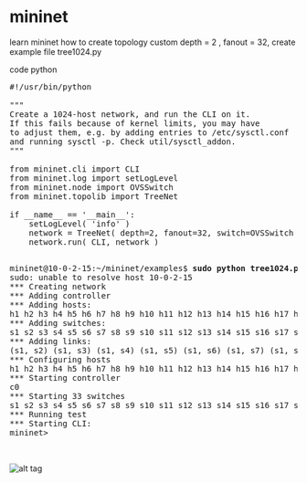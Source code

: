 # mininet
learn mininet how to create topology custom depth = 2 , fanout = 32, create example file tree1024.py

code python
<pre>
#!/usr/bin/python

"""
Create a 1024-host network, and run the CLI on it.
If this fails because of kernel limits, you may have
to adjust them, e.g. by adding entries to /etc/sysctl.conf
and running sysctl -p. Check util/sysctl_addon.
"""

from mininet.cli import CLI
from mininet.log import setLogLevel
from mininet.node import OVSSwitch
from mininet.topolib import TreeNet

if __name__ == '__main__':
    setLogLevel( 'info' )
    network = TreeNet( depth=2, fanout=32, switch=OVSSwitch )
    network.run( CLI, network )

</pre>

<pre>
mininet@10-0-2-15:~/mininet/examples$ <b>sudo python tree1024.py</b>
sudo: unable to resolve host 10-0-2-15
*** Creating network
*** Adding controller
*** Adding hosts:
h1 h2 h3 h4 h5 h6 h7 h8 h9 h10 h11 h12 h13 h14 h15 h16 h17 h18 h19 h20 h21 h22 h23 h24 h25 h26 h27 h28 h29 h30 h31 h32 h33 h34 h35 h36 h37 h38 h39 h40 h41 h42 h43 h44 h45 h46 h47 h48 h49 h50 h51 h52 h53 h54 h55 h56 h57 h58 h59 h60 h61 h62 h63 h64 h65 h66 h67 h68 h69 h70 h71 h72 h73 h74 h75 h76 h77 h78 h79 h80 h81 h82 h83 h84 h85 h86 h87 h88 h89 h90 h91 h92 h93 h94 h95 h96 h97 h98 h99 h100 h101 h102 h103 h104 h105 h106 h107 h108 h109 h110 h111 h112 h113 h114 h115 h116 h117 h118 h119 h120 h121 h122 h123 h124 h125 h126 h127 h128 h129 h130 h131 h132 h133 h134 h135 h136 h137 h138 h139 h140 h141 h142 h143 h144 h145 h146 h147 h148 h149 h150 h151 h152 h153 h154 h155 h156 h157 h158 h159 h160 h161 h162 h163 h164 h165 h166 h167 h168 h169 h170 h171 h172 h173 h174 h175 h176 h177 h178 h179 h180 h181 h182 h183 h184 h185 h186 h187 h188 h189 h190 h191 h192 h193 h194 h195 h196 h197 h198 h199 h200 h201 h202 h203 h204 h205 h206 h207 h208 h209 h210 h211 h212 h213 h214 h215 h216 h217 h218 h219 h220 h221 h222 h223 h224 h225 h226 h227 h228 h229 h230 h231 h232 h233 h234 h235 h236 h237 h238 h239 h240 h241 h242 h243 h244 h245 h246 h247 h248 h249 h250 h251 h252 h253 h254 h255 h256 h257 h258 h259 h260 h261 h262 h263 h264 h265 h266 h267 h268 h269 h270 h271 h272 h273 h274 h275 h276 h277 h278 h279 h280 h281 h282 h283 h284 h285 h286 h287 h288 h289 h290 h291 h292 h293 h294 h295 h296 h297 h298 h299 h300 h301 h302 h303 h304 h305 h306 h307 h308 h309 h310 h311 h312 h313 h314 h315 h316 h317 h318 h319 h320 h321 h322 h323 h324 h325 h326 h327 h328 h329 h330 h331 h332 h333 h334 h335 h336 h337 h338 h339 h340 h341 h342 h343 h344 h345 h346 h347 h348 h349 h350 h351 h352 h353 h354 h355 h356 h357 h358 h359 h360 h361 h362 h363 h364 h365 h366 h367 h368 h369 h370 h371 h372 h373 h374 h375 h376 h377 h378 h379 h380 h381 h382 h383 h384 h385 h386 h387 h388 h389 h390 h391 h392 h393 h394 h395 h396 h397 h398 h399 h400 h401 h402 h403 h404 h405 h406 h407 h408 h409 h410 h411 h412 h413 h414 h415 h416 h417 h418 h419 h420 h421 h422 h423 h424 h425 h426 h427 h428 h429 h430 h431 h432 h433 h434 h435 h436 h437 h438 h439 h440 h441 h442 h443 h444 h445 h446 h447 h448 h449 h450 h451 h452 h453 h454 h455 h456 h457 h458 h459 h460 h461 h462 h463 h464 h465 h466 h467 h468 h469 h470 h471 h472 h473 h474 h475 h476 h477 h478 h479 h480 h481 h482 h483 h484 h485 h486 h487 h488 h489 h490 h491 h492 h493 h494 h495 h496 h497 h498 h499 h500 h501 h502 h503 h504 h505 h506 h507 h508 h509 h510 h511 h512 h513 h514 h515 h516 h517 h518 h519 h520 h521 h522 h523 h524 h525 h526 h527 h528 h529 h530 h531 h532 h533 h534 h535 h536 h537 h538 h539 h540 h541 h542 h543 h544 h545 h546 h547 h548 h549 h550 h551 h552 h553 h554 h555 h556 h557 h558 h559 h560 h561 h562 h563 h564 h565 h566 h567 h568 h569 h570 h571 h572 h573 h574 h575 h576 h577 h578 h579 h580 h581 h582 h583 h584 h585 h586 h587 h588 h589 h590 h591 h592 h593 h594 h595 h596 h597 h598 h599 h600 h601 h602 h603 h604 h605 h606 h607 h608 h609 h610 h611 h612 h613 h614 h615 h616 h617 h618 h619 h620 h621 h622 h623 h624 h625 h626 h627 h628 h629 h630 h631 h632 h633 h634 h635 h636 h637 h638 h639 h640 h641 h642 h643 h644 h645 h646 h647 h648 h649 h650 h651 h652 h653 h654 h655 h656 h657 h658 h659 h660 h661 h662 h663 h664 h665 h666 h667 h668 h669 h670 h671 h672 h673 h674 h675 h676 h677 h678 h679 h680 h681 h682 h683 h684 h685 h686 h687 h688 h689 h690 h691 h692 h693 h694 h695 h696 h697 h698 h699 h700 h701 h702 h703 h704 h705 h706 h707 h708 h709 h710 h711 h712 h713 h714 h715 h716 h717 h718 h719 h720 h721 h722 h723 h724 h725 h726 h727 h728 h729 h730 h731 h732 h733 h734 h735 h736 h737 h738 h739 h740 h741 h742 h743 h744 h745 h746 h747 h748 h749 h750 h751 h752 h753 h754 h755 h756 h757 h758 h759 h760 h761 h762 h763 h764 h765 h766 h767 h768 h769 h770 h771 h772 h773 h774 h775 h776 h777 h778 h779 h780 h781 h782 h783 h784 h785 h786 h787 h788 h789 h790 h791 h792 h793 h794 h795 h796 h797 h798 h799 h800 h801 h802 h803 h804 h805 h806 h807 h808 h809 h810 h811 h812 h813 h814 h815 h816 h817 h818 h819 h820 h821 h822 h823 h824 h825 h826 h827 h828 h829 h830 h831 h832 h833 h834 h835 h836 h837 h838 h839 h840 h841 h842 h843 h844 h845 h846 h847 h848 h849 h850 h851 h852 h853 h854 h855 h856 h857 h858 h859 h860 h861 h862 h863 h864 h865 h866 h867 h868 h869 h870 h871 h872 h873 h874 h875 h876 h877 h878 h879 h880 h881 h882 h883 h884 h885 h886 h887 h888 h889 h890 h891 h892 h893 h894 h895 h896 h897 h898 h899 h900 h901 h902 h903 h904 h905 h906 h907 h908 h909 h910 h911 h912 h913 h914 h915 h916 h917 h918 h919 h920 h921 h922 h923 h924 h925 h926 h927 h928 h929 h930 h931 h932 h933 h934 h935 h936 h937 h938 h939 h940 h941 h942 h943 h944 h945 h946 h947 h948 h949 h950 h951 h952 h953 h954 h955 h956 h957 h958 h959 h960 h961 h962 h963 h964 h965 h966 h967 h968 h969 h970 h971 h972 h973 h974 h975 h976 h977 h978 h979 h980 h981 h982 h983 h984 h985 h986 h987 h988 h989 h990 h991 h992 h993 h994 h995 h996 h997 h998 h999 h1000 h1001 h1002 h1003 h1004 h1005 h1006 h1007 h1008 h1009 h1010 h1011 h1012 h1013 h1014 h1015 h1016 h1017 h1018 h1019 h1020 h1021 h1022 h1023 h1024 
*** Adding switches:
s1 s2 s3 s4 s5 s6 s7 s8 s9 s10 s11 s12 s13 s14 s15 s16 s17 s18 s19 s20 s21 s22 s23 s24 s25 s26 s27 s28 s29 s30 s31 s32 s33 
*** Adding links:
(s1, s2) (s1, s3) (s1, s4) (s1, s5) (s1, s6) (s1, s7) (s1, s8) (s1, s9) (s1, s10) (s1, s11) (s1, s12) (s1, s13) (s1, s14) (s1, s15) (s1, s16) (s1, s17) (s1, s18) (s1, s19) (s1, s20) (s1, s21) (s1, s22) (s1, s23) (s1, s24) (s1, s25) (s1, s26) (s1, s27) (s1, s28) (s1, s29) (s1, s30) (s1, s31) (s1, s32) (s1, s33) (s2, h1) (s2, h2) (s2, h3) (s2, h4) (s2, h5) (s2, h6) (s2, h7) (s2, h8) (s2, h9) (s2, h10) (s2, h11) (s2, h12) (s2, h13) (s2, h14) (s2, h15) (s2, h16) (s2, h17) (s2, h18) (s2, h19) (s2, h20) (s2, h21) (s2, h22) (s2, h23) (s2, h24) (s2, h25) (s2, h26) (s2, h27) (s2, h28) (s2, h29) (s2, h30) (s2, h31) (s2, h32) (s3, h33) (s3, h34) (s3, h35) (s3, h36) (s3, h37) (s3, h38) (s3, h39) (s3, h40) (s3, h41) (s3, h42) (s3, h43) (s3, h44) (s3, h45) (s3, h46) (s3, h47) (s3, h48) (s3, h49) (s3, h50) (s3, h51) (s3, h52) (s3, h53) (s3, h54) (s3, h55) (s3, h56) (s3, h57) (s3, h58) (s3, h59) (s3, h60) (s3, h61) (s3, h62) (s3, h63) (s3, h64) (s4, h65) (s4, h66) (s4, h67) (s4, h68) (s4, h69) (s4, h70) (s4, h71) (s4, h72) (s4, h73) (s4, h74) (s4, h75) (s4, h76) (s4, h77) (s4, h78) (s4, h79) (s4, h80) (s4, h81) (s4, h82) (s4, h83) (s4, h84) (s4, h85) (s4, h86) (s4, h87) (s4, h88) (s4, h89) (s4, h90) (s4, h91) (s4, h92) (s4, h93) (s4, h94) (s4, h95) (s4, h96) (s5, h97) (s5, h98) (s5, h99) (s5, h100) (s5, h101) (s5, h102) (s5, h103) (s5, h104) (s5, h105) (s5, h106) (s5, h107) (s5, h108) (s5, h109) (s5, h110) (s5, h111) (s5, h112) (s5, h113) (s5, h114) (s5, h115) (s5, h116) (s5, h117) (s5, h118) (s5, h119) (s5, h120) (s5, h121) (s5, h122) (s5, h123) (s5, h124) (s5, h125) (s5, h126) (s5, h127) (s5, h128) (s6, h129) (s6, h130) (s6, h131) (s6, h132) (s6, h133) (s6, h134) (s6, h135) (s6, h136) (s6, h137) (s6, h138) (s6, h139) (s6, h140) (s6, h141) (s6, h142) (s6, h143) (s6, h144) (s6, h145) (s6, h146) (s6, h147) (s6, h148) (s6, h149) (s6, h150) (s6, h151) (s6, h152) (s6, h153) (s6, h154) (s6, h155) (s6, h156) (s6, h157) (s6, h158) (s6, h159) (s6, h160) (s7, h161) (s7, h162) (s7, h163) (s7, h164) (s7, h165) (s7, h166) (s7, h167) (s7, h168) (s7, h169) (s7, h170) (s7, h171) (s7, h172) (s7, h173) (s7, h174) (s7, h175) (s7, h176) (s7, h177) (s7, h178) (s7, h179) (s7, h180) (s7, h181) (s7, h182) (s7, h183) (s7, h184) (s7, h185) (s7, h186) (s7, h187) (s7, h188) (s7, h189) (s7, h190) (s7, h191) (s7, h192) (s8, h193) (s8, h194) (s8, h195) (s8, h196) (s8, h197) (s8, h198) (s8, h199) (s8, h200) (s8, h201) (s8, h202) (s8, h203) (s8, h204) (s8, h205) (s8, h206) (s8, h207) (s8, h208) (s8, h209) (s8, h210) (s8, h211) (s8, h212) (s8, h213) (s8, h214) (s8, h215) (s8, h216) (s8, h217) (s8, h218) (s8, h219) (s8, h220) (s8, h221) (s8, h222) (s8, h223) (s8, h224) (s9, h225) (s9, h226) (s9, h227) (s9, h228) (s9, h229) (s9, h230) (s9, h231) (s9, h232) (s9, h233) (s9, h234) (s9, h235) (s9, h236) (s9, h237) (s9, h238) (s9, h239) (s9, h240) (s9, h241) (s9, h242) (s9, h243) (s9, h244) (s9, h245) (s9, h246) (s9, h247) (s9, h248) (s9, h249) (s9, h250) (s9, h251) (s9, h252) (s9, h253) (s9, h254) (s9, h255) (s9, h256) (s10, h257) (s10, h258) (s10, h259) (s10, h260) (s10, h261) (s10, h262) (s10, h263) (s10, h264) (s10, h265) (s10, h266) (s10, h267) (s10, h268) (s10, h269) (s10, h270) (s10, h271) (s10, h272) (s10, h273) (s10, h274) (s10, h275) (s10, h276) (s10, h277) (s10, h278) (s10, h279) (s10, h280) (s10, h281) (s10, h282) (s10, h283) (s10, h284) (s10, h285) (s10, h286) (s10, h287) (s10, h288) (s11, h289) (s11, h290) (s11, h291) (s11, h292) (s11, h293) (s11, h294) (s11, h295) (s11, h296) (s11, h297) (s11, h298) (s11, h299) (s11, h300) (s11, h301) (s11, h302) (s11, h303) (s11, h304) (s11, h305) (s11, h306) (s11, h307) (s11, h308) (s11, h309) (s11, h310) (s11, h311) (s11, h312) (s11, h313) (s11, h314) (s11, h315) (s11, h316) (s11, h317) (s11, h318) (s11, h319) (s11, h320) (s12, h321) (s12, h322) (s12, h323) (s12, h324) (s12, h325) (s12, h326) (s12, h327) (s12, h328) (s12, h329) (s12, h330) (s12, h331) (s12, h332) (s12, h333) (s12, h334) (s12, h335) (s12, h336) (s12, h337) (s12, h338) (s12, h339) (s12, h340) (s12, h341) (s12, h342) (s12, h343) (s12, h344) (s12, h345) (s12, h346) (s12, h347) (s12, h348) (s12, h349) (s12, h350) (s12, h351) (s12, h352) (s13, h353) (s13, h354) (s13, h355) (s13, h356) (s13, h357) (s13, h358) (s13, h359) (s13, h360) (s13, h361) (s13, h362) (s13, h363) (s13, h364) (s13, h365) (s13, h366) (s13, h367) (s13, h368) (s13, h369) (s13, h370) (s13, h371) (s13, h372) (s13, h373) (s13, h374) (s13, h375) (s13, h376) (s13, h377) (s13, h378) (s13, h379) (s13, h380) (s13, h381) (s13, h382) (s13, h383) (s13, h384) (s14, h385) (s14, h386) (s14, h387) (s14, h388) (s14, h389) (s14, h390) (s14, h391) (s14, h392) (s14, h393) (s14, h394) (s14, h395) (s14, h396) (s14, h397) (s14, h398) (s14, h399) (s14, h400) (s14, h401) (s14, h402) (s14, h403) (s14, h404) (s14, h405) (s14, h406) (s14, h407) (s14, h408) (s14, h409) (s14, h410) (s14, h411) (s14, h412) (s14, h413) (s14, h414) (s14, h415) (s14, h416) (s15, h417) (s15, h418) (s15, h419) (s15, h420) (s15, h421) (s15, h422) (s15, h423) (s15, h424) (s15, h425) (s15, h426) (s15, h427) (s15, h428) (s15, h429) (s15, h430) (s15, h431) (s15, h432) (s15, h433) (s15, h434) (s15, h435) (s15, h436) (s15, h437) (s15, h438) (s15, h439) (s15, h440) (s15, h441) (s15, h442) (s15, h443) (s15, h444) (s15, h445) (s15, h446) (s15, h447) (s15, h448) (s16, h449) (s16, h450) (s16, h451) (s16, h452) (s16, h453) (s16, h454) (s16, h455) (s16, h456) (s16, h457) (s16, h458) (s16, h459) (s16, h460) (s16, h461) (s16, h462) (s16, h463) (s16, h464) (s16, h465) (s16, h466) (s16, h467) (s16, h468) (s16, h469) (s16, h470) (s16, h471) (s16, h472) (s16, h473) (s16, h474) (s16, h475) (s16, h476) (s16, h477) (s16, h478) (s16, h479) (s16, h480) (s17, h481) (s17, h482) (s17, h483) (s17, h484) (s17, h485) (s17, h486) (s17, h487) (s17, h488) (s17, h489) (s17, h490) (s17, h491) (s17, h492) (s17, h493) (s17, h494) (s17, h495) (s17, h496) (s17, h497) (s17, h498) (s17, h499) (s17, h500) (s17, h501) (s17, h502) (s17, h503) (s17, h504) (s17, h505) (s17, h506) (s17, h507) (s17, h508) (s17, h509) (s17, h510) (s17, h511) (s17, h512) (s18, h513) (s18, h514) (s18, h515) (s18, h516) (s18, h517) (s18, h518) (s18, h519) (s18, h520) (s18, h521) (s18, h522) (s18, h523) (s18, h524) (s18, h525) (s18, h526) (s18, h527) (s18, h528) (s18, h529) (s18, h530) (s18, h531) (s18, h532) (s18, h533) (s18, h534) (s18, h535) (s18, h536) (s18, h537) (s18, h538) (s18, h539) (s18, h540) (s18, h541) (s18, h542) (s18, h543) (s18, h544) (s19, h545) (s19, h546) (s19, h547) (s19, h548) (s19, h549) (s19, h550) (s19, h551) (s19, h552) (s19, h553) (s19, h554) (s19, h555) (s19, h556) (s19, h557) (s19, h558) (s19, h559) (s19, h560) (s19, h561) (s19, h562) (s19, h563) (s19, h564) (s19, h565) (s19, h566) (s19, h567) (s19, h568) (s19, h569) (s19, h570) (s19, h571) (s19, h572) (s19, h573) (s19, h574) (s19, h575) (s19, h576) (s20, h577) (s20, h578) (s20, h579) (s20, h580) (s20, h581) (s20, h582) (s20, h583) (s20, h584) (s20, h585) (s20, h586) (s20, h587) (s20, h588) (s20, h589) (s20, h590) (s20, h591) (s20, h592) (s20, h593) (s20, h594) (s20, h595) (s20, h596) (s20, h597) (s20, h598) (s20, h599) (s20, h600) (s20, h601) (s20, h602) (s20, h603) (s20, h604) (s20, h605) (s20, h606) (s20, h607) (s20, h608) (s21, h609) (s21, h610) (s21, h611) (s21, h612) (s21, h613) (s21, h614) (s21, h615) (s21, h616) (s21, h617) (s21, h618) (s21, h619) (s21, h620) (s21, h621) (s21, h622) (s21, h623) (s21, h624) (s21, h625) (s21, h626) (s21, h627) (s21, h628) (s21, h629) (s21, h630) (s21, h631) (s21, h632) (s21, h633) (s21, h634) (s21, h635) (s21, h636) (s21, h637) (s21, h638) (s21, h639) (s21, h640) (s22, h641) (s22, h642) (s22, h643) (s22, h644) (s22, h645) (s22, h646) (s22, h647) (s22, h648) (s22, h649) (s22, h650) (s22, h651) (s22, h652) (s22, h653) (s22, h654) (s22, h655) (s22, h656) (s22, h657) (s22, h658) (s22, h659) (s22, h660) (s22, h661) (s22, h662) (s22, h663) (s22, h664) (s22, h665) (s22, h666) (s22, h667) (s22, h668) (s22, h669) (s22, h670) (s22, h671) (s22, h672) (s23, h673) (s23, h674) (s23, h675) (s23, h676) (s23, h677) (s23, h678) (s23, h679) (s23, h680) (s23, h681) (s23, h682) (s23, h683) (s23, h684) (s23, h685) (s23, h686) (s23, h687) (s23, h688) (s23, h689) (s23, h690) (s23, h691) (s23, h692) (s23, h693) (s23, h694) (s23, h695) (s23, h696) (s23, h697) (s23, h698) (s23, h699) (s23, h700) (s23, h701) (s23, h702) (s23, h703) (s23, h704) (s24, h705) (s24, h706) (s24, h707) (s24, h708) (s24, h709) (s24, h710) (s24, h711) (s24, h712) (s24, h713) (s24, h714) (s24, h715) (s24, h716) (s24, h717) (s24, h718) (s24, h719) (s24, h720) (s24, h721) (s24, h722) (s24, h723) (s24, h724) (s24, h725) (s24, h726) (s24, h727) (s24, h728) (s24, h729) (s24, h730) (s24, h731) (s24, h732) (s24, h733) (s24, h734) (s24, h735) (s24, h736) (s25, h737) (s25, h738) (s25, h739) (s25, h740) (s25, h741) (s25, h742) (s25, h743) (s25, h744) (s25, h745) (s25, h746) (s25, h747) (s25, h748) (s25, h749) (s25, h750) (s25, h751) (s25, h752) (s25, h753) (s25, h754) (s25, h755) (s25, h756) (s25, h757) (s25, h758) (s25, h759) (s25, h760) (s25, h761) (s25, h762) (s25, h763) (s25, h764) (s25, h765) (s25, h766) (s25, h767) (s25, h768) (s26, h769) (s26, h770) (s26, h771) (s26, h772) (s26, h773) (s26, h774) (s26, h775) (s26, h776) (s26, h777) (s26, h778) (s26, h779) (s26, h780) (s26, h781) (s26, h782) (s26, h783) (s26, h784) (s26, h785) (s26, h786) (s26, h787) (s26, h788) (s26, h789) (s26, h790) (s26, h791) (s26, h792) (s26, h793) (s26, h794) (s26, h795) (s26, h796) (s26, h797) (s26, h798) (s26, h799) (s26, h800) (s27, h801) (s27, h802) (s27, h803) (s27, h804) (s27, h805) (s27, h806) (s27, h807) (s27, h808) (s27, h809) (s27, h810) (s27, h811) (s27, h812) (s27, h813) (s27, h814) (s27, h815) (s27, h816) (s27, h817) (s27, h818) (s27, h819) (s27, h820) (s27, h821) (s27, h822) (s27, h823) (s27, h824) (s27, h825) (s27, h826) (s27, h827) (s27, h828) (s27, h829) (s27, h830) (s27, h831) (s27, h832) (s28, h833) (s28, h834) (s28, h835) (s28, h836) (s28, h837) (s28, h838) (s28, h839) (s28, h840) (s28, h841) (s28, h842) (s28, h843) (s28, h844) (s28, h845) (s28, h846) (s28, h847) (s28, h848) (s28, h849) (s28, h850) (s28, h851) (s28, h852) (s28, h853) (s28, h854) (s28, h855) (s28, h856) (s28, h857) (s28, h858) (s28, h859) (s28, h860) (s28, h861) (s28, h862) (s28, h863) (s28, h864) (s29, h865) (s29, h866) (s29, h867) (s29, h868) (s29, h869) (s29, h870) (s29, h871) (s29, h872) (s29, h873) (s29, h874) (s29, h875) (s29, h876) (s29, h877) (s29, h878) (s29, h879) (s29, h880) (s29, h881) (s29, h882) (s29, h883) (s29, h884) (s29, h885) (s29, h886) (s29, h887) (s29, h888) (s29, h889) (s29, h890) (s29, h891) (s29, h892) (s29, h893) (s29, h894) (s29, h895) (s29, h896) (s30, h897) (s30, h898) (s30, h899) (s30, h900) (s30, h901) (s30, h902) (s30, h903) (s30, h904) (s30, h905) (s30, h906) (s30, h907) (s30, h908) (s30, h909) (s30, h910) (s30, h911) (s30, h912) (s30, h913) (s30, h914) (s30, h915) (s30, h916) (s30, h917) (s30, h918) (s30, h919) (s30, h920) (s30, h921) (s30, h922) (s30, h923) (s30, h924) (s30, h925) (s30, h926) (s30, h927) (s30, h928) (s31, h929) (s31, h930) (s31, h931) (s31, h932) (s31, h933) (s31, h934) (s31, h935) (s31, h936) (s31, h937) (s31, h938) (s31, h939) (s31, h940) (s31, h941) (s31, h942) (s31, h943) (s31, h944) (s31, h945) (s31, h946) (s31, h947) (s31, h948) (s31, h949) (s31, h950) (s31, h951) (s31, h952) (s31, h953) (s31, h954) (s31, h955) (s31, h956) (s31, h957) (s31, h958) (s31, h959) (s31, h960) (s32, h961) (s32, h962) (s32, h963) (s32, h964) (s32, h965) (s32, h966) (s32, h967) (s32, h968) (s32, h969) (s32, h970) (s32, h971) (s32, h972) (s32, h973) (s32, h974) (s32, h975) (s32, h976) (s32, h977) (s32, h978) (s32, h979) (s32, h980) (s32, h981) (s32, h982) (s32, h983) (s32, h984) (s32, h985) (s32, h986) (s32, h987) (s32, h988) (s32, h989) (s32, h990) (s32, h991) (s32, h992) (s33, h993) (s33, h994) (s33, h995) (s33, h996) (s33, h997) (s33, h998) (s33, h999) (s33, h1000) (s33, h1001) (s33, h1002) (s33, h1003) (s33, h1004) (s33, h1005) (s33, h1006) (s33, h1007) (s33, h1008) (s33, h1009) (s33, h1010) (s33, h1011) (s33, h1012) (s33, h1013) (s33, h1014) (s33, h1015) (s33, h1016) (s33, h1017) (s33, h1018) (s33, h1019) (s33, h1020) (s33, h1021) (s33, h1022) (s33, h1023) (s33, h1024) 
*** Configuring hosts
h1 h2 h3 h4 h5 h6 h7 h8 h9 h10 h11 h12 h13 h14 h15 h16 h17 h18 h19 h20 h21 h22 h23 h24 h25 h26 h27 h28 h29 h30 h31 h32 h33 h34 h35 h36 h37 h38 h39 h40 h41 h42 h43 h44 h45 h46 h47 h48 h49 h50 h51 h52 h53 h54 h55 h56 h57 h58 h59 h60 h61 h62 h63 h64 h65 h66 h67 h68 h69 h70 h71 h72 h73 h74 h75 h76 h77 h78 h79 h80 h81 h82 h83 h84 h85 h86 h87 h88 h89 h90 h91 h92 h93 h94 h95 h96 h97 h98 h99 h100 h101 h102 h103 h104 h105 h106 h107 h108 h109 h110 h111 h112 h113 h114 h115 h116 h117 h118 h119 h120 h121 h122 h123 h124 h125 h126 h127 h128 h129 h130 h131 h132 h133 h134 h135 h136 h137 h138 h139 h140 h141 h142 h143 h144 h145 h146 h147 h148 h149 h150 h151 h152 h153 h154 h155 h156 h157 h158 h159 h160 h161 h162 h163 h164 h165 h166 h167 h168 h169 h170 h171 h172 h173 h174 h175 h176 h177 h178 h179 h180 h181 h182 h183 h184 h185 h186 h187 h188 h189 h190 h191 h192 h193 h194 h195 h196 h197 h198 h199 h200 h201 h202 h203 h204 h205 h206 h207 h208 h209 h210 h211 h212 h213 h214 h215 h216 h217 h218 h219 h220 h221 h222 h223 h224 h225 h226 h227 h228 h229 h230 h231 h232 h233 h234 h235 h236 h237 h238 h239 h240 h241 h242 h243 h244 h245 h246 h247 h248 h249 h250 h251 h252 h253 h254 h255 h256 h257 h258 h259 h260 h261 h262 h263 h264 h265 h266 h267 h268 h269 h270 h271 h272 h273 h274 h275 h276 h277 h278 h279 h280 h281 h282 h283 h284 h285 h286 h287 h288 h289 h290 h291 h292 h293 h294 h295 h296 h297 h298 h299 h300 h301 h302 h303 h304 h305 h306 h307 h308 h309 h310 h311 h312 h313 h314 h315 h316 h317 h318 h319 h320 h321 h322 h323 h324 h325 h326 h327 h328 h329 h330 h331 h332 h333 h334 h335 h336 h337 h338 h339 h340 h341 h342 h343 h344 h345 h346 h347 h348 h349 h350 h351 h352 h353 h354 h355 h356 h357 h358 h359 h360 h361 h362 h363 h364 h365 h366 h367 h368 h369 h370 h371 h372 h373 h374 h375 h376 h377 h378 h379 h380 h381 h382 h383 h384 h385 h386 h387 h388 h389 h390 h391 h392 h393 h394 h395 h396 h397 h398 h399 h400 h401 h402 h403 h404 h405 h406 h407 h408 h409 h410 h411 h412 h413 h414 h415 h416 h417 h418 h419 h420 h421 h422 h423 h424 h425 h426 h427 h428 h429 h430 h431 h432 h433 h434 h435 h436 h437 h438 h439 h440 h441 h442 h443 h444 h445 h446 h447 h448 h449 h450 h451 h452 h453 h454 h455 h456 h457 h458 h459 h460 h461 h462 h463 h464 h465 h466 h467 h468 h469 h470 h471 h472 h473 h474 h475 h476 h477 h478 h479 h480 h481 h482 h483 h484 h485 h486 h487 h488 h489 h490 h491 h492 h493 h494 h495 h496 h497 h498 h499 h500 h501 h502 h503 h504 h505 h506 h507 h508 h509 h510 h511 h512 h513 h514 h515 h516 h517 h518 h519 h520 h521 h522 h523 h524 h525 h526 h527 h528 h529 h530 h531 h532 h533 h534 h535 h536 h537 h538 h539 h540 h541 h542 h543 h544 h545 h546 h547 h548 h549 h550 h551 h552 h553 h554 h555 h556 h557 h558 h559 h560 h561 h562 h563 h564 h565 h566 h567 h568 h569 h570 h571 h572 h573 h574 h575 h576 h577 h578 h579 h580 h581 h582 h583 h584 h585 h586 h587 h588 h589 h590 h591 h592 h593 h594 h595 h596 h597 h598 h599 h600 h601 h602 h603 h604 h605 h606 h607 h608 h609 h610 h611 h612 h613 h614 h615 h616 h617 h618 h619 h620 h621 h622 h623 h624 h625 h626 h627 h628 h629 h630 h631 h632 h633 h634 h635 h636 h637 h638 h639 h640 h641 h642 h643 h644 h645 h646 h647 h648 h649 h650 h651 h652 h653 h654 h655 h656 h657 h658 h659 h660 h661 h662 h663 h664 h665 h666 h667 h668 h669 h670 h671 h672 h673 h674 h675 h676 h677 h678 h679 h680 h681 h682 h683 h684 h685 h686 h687 h688 h689 h690 h691 h692 h693 h694 h695 h696 h697 h698 h699 h700 h701 h702 h703 h704 h705 h706 h707 h708 h709 h710 h711 h712 h713 h714 h715 h716 h717 h718 h719 h720 h721 h722 h723 h724 h725 h726 h727 h728 h729 h730 h731 h732 h733 h734 h735 h736 h737 h738 h739 h740 h741 h742 h743 h744 h745 h746 h747 h748 h749 h750 h751 h752 h753 h754 h755 h756 h757 h758 h759 h760 h761 h762 h763 h764 h765 h766 h767 h768 h769 h770 h771 h772 h773 h774 h775 h776 h777 h778 h779 h780 h781 h782 h783 h784 h785 h786 h787 h788 h789 h790 h791 h792 h793 h794 h795 h796 h797 h798 h799 h800 h801 h802 h803 h804 h805 h806 h807 h808 h809 h810 h811 h812 h813 h814 h815 h816 h817 h818 h819 h820 h821 h822 h823 h824 h825 h826 h827 h828 h829 h830 h831 h832 h833 h834 h835 h836 h837 h838 h839 h840 h841 h842 h843 h844 h845 h846 h847 h848 h849 h850 h851 h852 h853 h854 h855 h856 h857 h858 h859 h860 h861 h862 h863 h864 h865 h866 h867 h868 h869 h870 h871 h872 h873 h874 h875 h876 h877 h878 h879 h880 h881 h882 h883 h884 h885 h886 h887 h888 h889 h890 h891 h892 h893 h894 h895 h896 h897 h898 h899 h900 h901 h902 h903 h904 h905 h906 h907 h908 h909 h910 h911 h912 h913 h914 h915 h916 h917 h918 h919 h920 h921 h922 h923 h924 h925 h926 h927 h928 h929 h930 h931 h932 h933 h934 h935 h936 h937 h938 h939 h940 h941 h942 h943 h944 h945 h946 h947 h948 h949 h950 h951 h952 h953 h954 h955 h956 h957 h958 h959 h960 h961 h962 h963 h964 h965 h966 h967 h968 h969 h970 h971 h972 h973 h974 h975 h976 h977 h978 h979 h980 h981 h982 h983 h984 h985 h986 h987 h988 h989 h990 h991 h992 h993 h994 h995 h996 h997 h998 h999 h1000 h1001 h1002 h1003 h1004 h1005 h1006 h1007 h1008 h1009 h1010 h1011 h1012 h1013 h1014 h1015 h1016 h1017 h1018 h1019 h1020 h1021 h1022 h1023 h1024 
*** Starting controller
c0 
*** Starting 33 switches
s1 s2 s3 s4 s5 s6 s7 s8 s9 s10 s11 s12 s13 s14 s15 s16 s17 s18 s19 s20 s21 s22 s23 s24 s25 s26 s27 s28 s29 s30 s31 s32 s33 ...
*** Running test
*** Starting CLI:
mininet> 


</pre>
![alt tag](https://github.com/syaifulahdan/mininet/blob/master/Screenshot%20from%202016-03-28%2003:01:19.png)

